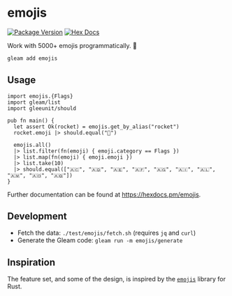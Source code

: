 # emojis

[![Package Version](https://img.shields.io/hexpm/v/emojis)](https://hex.pm/packages/emojis)
[![Hex Docs](https://img.shields.io/badge/hex-docs-ffaff3)](https://hexdocs.pm/emojis/)

Work with 5000+ emojis programmatically. 🌈

```sh
gleam add emojis
```

## Usage

```gleam
import emojis.{Flags}
import gleam/list
import gleeunit/should

pub fn main() {
  let assert Ok(rocket) = emojis.get_by_alias("rocket")
  rocket.emoji |> should.equal("🚀")

  emojis.all()
  |> list.filter(fn(emoji) { emoji.category == Flags })
  |> list.map(fn(emoji) { emoji.emoji })
  |> list.take(10)
  |> should.equal(["🇦🇨", "🇦🇩", "🇦🇪", "🇦🇫", "🇦🇬", "🇦🇮", "🇦🇱", "🇦🇲", "🇦🇴", "🇦🇶"])
}
```

Further documentation can be found at <https://hexdocs.pm/emojis>.

## Development

- Fetch the data: `./test/emojis/fetch.sh` (requires `jq` and `curl`)
- Generate the Gleam code: `gleam run -m emojis/generate`

## Inspiration

The feature set, and some of the design, is inspired by the
[`emojis`](https://github.com/rossmacarthur/emojis) library for Rust.
